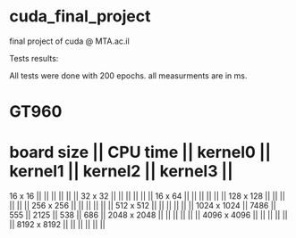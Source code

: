 # cuda_final_project
final project of cuda @ MTA.ac.il


Tests results:

All tests were done with 200 epochs.
all measurments are in ms.

GT960
======
board size  || CPU time ||  kernel0  ||  kernel1  ||  kernel2  ||  kernel3  ||
==============================================================================
  16 x 16   ||          ||           ||           ||           ||           ||
  32 x 32   ||          ||           ||           ||           ||           ||
  16 x 64   ||          ||           ||           ||           ||           ||
 128 x 128  ||          ||           ||           ||           ||           ||
 256 x 256  ||          ||           ||           ||           ||           ||
 512 x 512  ||          ||           ||           ||           ||           ||
1024 x 1024 ||  7486    ||    555    ||   2125    ||    538    ||    686    ||
2048 x 2048 ||          ||           ||           ||           ||           ||
4096 x 4096 ||          ||           ||           ||           ||           ||
8192 x 8192 ||          ||           ||           ||           ||           ||


